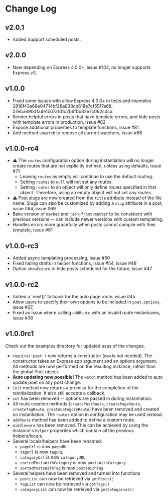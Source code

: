 # Change Log

## v2.0.1

* Added Support scheduled posts.

## v2.0.0

* Now depending on Express 4.0.0+, issue #102, no longer supports Express v3.

## v1.0.0

* Fixed some issues with allow Express 4.0.0+ in tests and examples 2816f43a68e04714bf28a838cb618e7cf5517a68, 57eba690d1a4e1b07a1d1c2b6fbb82e7c062cdca
* Render helpful errors in posts that have template errors, and hide posts with template errors in production, issue #82
* Expose additional properties to template functions, issue #81 
* Add method `unwatch` to remove all current watchers, issue #68 

## v1.0.0-rc4
* :warning: The `routes` configuration option during instantiation will no longer create routes that are not explicitly defined, unless using defaults, issue #71
  * Leaving `routes` as empty will continue to use the default routing.
  * Setting `routes` to `null` will not set any routes.
  * Setting `routes` to an object will only define routes specified in that object. Therefore, using an empty object will not set any routes.
* :warning: Post slugs are now created from the `title` attribute instead of the file name. Slugs can also be customized by adding a `slug` attribute in a post, issue #64, issue #69
* Bake version of `marked` and `json-front-matter` to be consistent with previous versions -- can include newer versions with custom templating.
* Handles errors more gracefully when posts cannot compile with their template, issue #61

## v1.0.0-rc3

* Added async templating processing, issue #50
* Fixed hiding drafts in helper functions, issue #54, issue #48
* Option `showFuture` to hide posts scheduled for the future, issue #47

## v1.0.0-rc2

* Added a 'next()' fallback for the auto page route, issue #45 
* Allow users to specify their own options to be included in `poet.options`, issue #37,
* Fixed an issue where calling `addRoute` with an invalid route misbehaves, issue #38 

## v1.0.0rc1

Check out the examples directory for updated uses of the changes.

* `require('poet')` now returns a constructor (`new` is not needed). The constructor takes an Express app argument and an options argument. All methods are now performed on the resulting instance, rather than the global Poet object.
* **Auto updating now possible!** The `watch` method has been added to auto update poet on any post change.
* `init` method now returns a promise for the completion of the reinitialization. It also still accepts a callback.
* `set` has been removed -- options are passed in during instantiation.
* All route creation methods (`createPostRoute`, `createPageRoute`, `createTagRoute`, `createCategoryRoute`) have been removed and created on instantiation. The `routes` option in configuration may be used instead.
* `addRoute` method has been added to define a custom route.
* `middleware` has been removed. This can be achieved by using the instance's `helper` properties which contain all the previous helpers/locals.
* Several locals/helpers have been renamed:
  * `pageUrl` is now `pageURL`
  * `tagUrl` is now `tagURL`
  * `categoryUrl` is now `categoryURL`
  * `sortedPostsWithCategory` is now `postsWithCategory`
  * `sortedPostsWithTag` is now `postsWithTag`
* Several helpers have been removed and turned into functions
  * `postList` can now be retrieved via `getPosts()`
  * `tagList` can now be retrieved via `getTags()`
  * `categoryList` can now be retrieved via `getCategories()`
